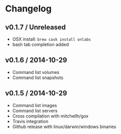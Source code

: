 # Changelog

## v0.1.7 / Unreleased

* OSX install: `brew cask install onlabs`
* bash tab completion added

## v0.1.6 / 2014-10-29

* Command list volumes
* Command list snapshots

## v0.1.5 / 2014-10-29

* Command list images
* Command list servers
* Cross compilation with mitchellh/gox
* Travis integration
* Github release with linux/darwin/windows binaries
